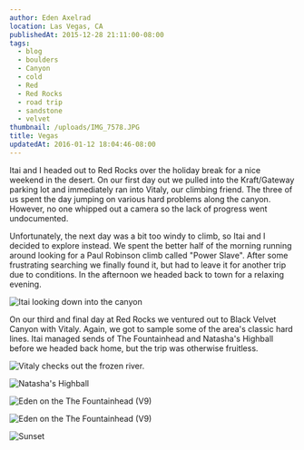 ```yaml
---
author: Eden Axelrad
location: Las Vegas, CA
publishedAt: 2015-12-28 21:11:00-08:00
tags:
  - blog
  - boulders
  - Canyon
  - cold
  - Red
  - Red Rocks
  - road trip
  - sandstone
  - velvet
thumbnail: /uploads/IMG_7578.JPG
title: Vegas
updatedAt: 2016-01-12 18:04:46-08:00
---
```


Itai and I headed out to Red Rocks over the holiday break for a nice weekend in the desert. On our first day out we pulled into the Kraft/Gateway parking lot and immediately ran into Vitaly, our climbing friend. The three of us spent the day jumping on various hard problems along the canyon. However, no one whipped out a camera so the lack of progress went undocumented.

Unfortunately, the next day was a bit too windy to climb, so Itai and I decided to explore instead. We spent the better half of the morning running around looking for a Paul Robinson climb called "Power Slave". After some frustrating searching we finally found it, but had to leave it for another trip due to conditions. In the afternoon we headed back to town for a relaxing evening.

![Itai looking down into the canyon](/uploads/IMG_7578.JPG)

On our third and final day at Red Rocks we ventured out to Black Velvet Canyon with Vitaly. Again, we got to sample some of the area's classic hard lines. Itai managed sends of The Fountainhead and Natasha's Highball before we headed back home, but the trip was otherwise fruitless.

![Vitaly checks out the frozen river.](/uploads/IMG_3333.jpg)

![Natasha's Highball](/uploads/IMG_3323.jpg)

![Eden on the The Fountainhead (V9)](/uploads/IMG_3345.jpg)

![Eden on the The Fountainhead (V9)](/uploads/IMG_3348.jpg)

![Sunset](/uploads/IMG_3354.jpg)
